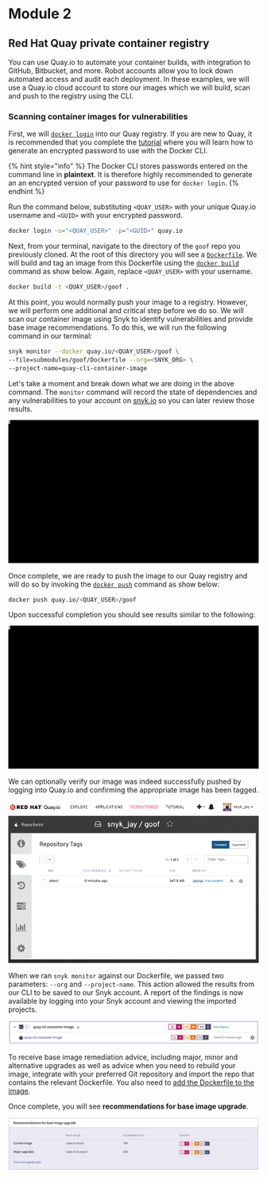 # Module 2

## Red Hat Quay private container registry

You can use Quay.io to automate your container builds, with integration to GitHub, Bitbucket, and more. Robot accounts allow you to lock down automated access and audit each deployment. In these examples, we will use a Quay.io cloud account to store our images which we will build, scan and push to the registry using the CLI.

### Scanning container images for vulnerabilities

First, we will [`docker login`](https://docs.docker.com/engine/reference/commandline/login/) into our Quay registry. If you are new to Quay, it is recommended that you complete the [tutorial](https://quay.io/tutorial/) where you will learn how to generate an encrypted password to use with the Docker CLI.

{% hint style="info" %}
The Docker CLI stores passwords entered on the command line in **plaintext**. It is therefore highly recommended to generate an an encrypted version of your password to use for `docker login`.
{% endhint %}

Run the command below, substituting `<QUAY_USER>` with your unique Quay.io username and `<GUID>` with your encrypted password.

```bash
docker login -u="<QUAY_USER>" -p="<GUID>" quay.io
```

Next, from your terminal, navigate to the directory of the `goof` repo you previously cloned. At the root of this directory you will see a [`Dockerfile`](https://github.com/snyk/goof/blob/master/Dockerfile). We will build and tag an image from this Dockerfile using the [`docker build`](https://docs.docker.com/engine/reference/commandline/build/) command as show below. Again, replace `<QUAY_USER>` with your username.

```bash
docker build -t <QUAY_USER>/goof .
```

At this point, you would normally push your image to a registry. However, we will perform one additional and critical step before we do so. We will scan our container image using Snyk to identify vulnerabilities and provide base image recommendations. To do this, we will run the following command in our terminal:

```bash
snyk monitor --docker quay.io/<QUAY_USER>/goof \
--file=submodules/goof/Dockerfile --org=<SNYK_ORG> \
--project-name=quay-cli-container-image
```

Let's take a moment and break down what we are doing in the above command. The `monitor` command will record the state of dependencies and any vulnerabilities to your account on [snyk.io](https://snyk.io) so you can later review those results.

![](../../.gitbook/assets/quay-cli-container-scan.gif)

Once complete, we are ready to push the image to our Quay registry and will do so by invoking the [`docker push`](https://docs.docker.com/engine/reference/commandline/push/) command as show below:

```bash
docker push quay.io/<QUAY_USER>/goof
```

Upon successful completion you should see results similar to the following:

![](../../.gitbook/assets/docker-push.gif)

We can optionally verify our image was indeed successfully pushed by logging into Quay.io and confirming the appropriate image has been tagged.

![](../../.gitbook/assets/rh-quay.png)

When we ran `snyk monitor` against our Dockerfile, we passed two parameters: `--org` and `--project-name`. This action allowed the results from our CLI to be saved to our Snyk account. A report of the findings is now available by logging into your Snyk account and viewing the imported projects.

![](../../.gitbook/assets/container-image-scan-results.png)

To receive base image remediation advice, including major, minor and alternative upgrades as well as advice when you need to rebuild your image, integrate with your preferred Git repository and import the repo that contains the relevant Dockerfile. You also need to [add the Dockerfile to the image](https://support.snyk.io/hc/en-us/articles/360003916218-Adding-your-Dockerfile-and-test-your-base-image). 

Once complete, you will see **recommendations for base image upgrade**.

![](../../.gitbook/assets/base-image-recommend.png)

